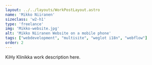 ```yaml
---
layout: ../../layouts/WorkPostLayout.astro
name: 'Mikko Niiranen'
sizeclass: 'w2-h1'
type: 'freelance'
img: 'Mikko-website.jpg'
alt: 'Mikko Niiranen Website on a mobile phone'
tags: ["webdevelopment", "multisite", "weglot i18n", "webflow"]
order: 2
---
```


KiHy Klinikka work description here.